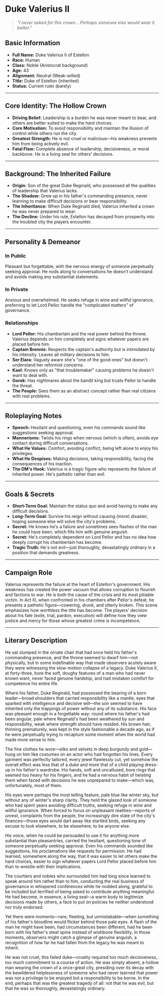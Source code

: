 # Duke Valerius II

> *"I never asked for this crown... Perhaps someone else would wear it better."*

## Basic Information

- **Full Name:** Duke Valerius II of Estellon
- **Race:** Human
- **Class:** Noble (Aristocrat background)
- **Age:** 43
- **Alignment:** Neutral (Weak-willed)
- **Title:** Duke of Estellon (inherited)
- **Status:** Current ruler (barely)

---

## Core Identity: The Hollow Crown

- **Driving Belief:** Leadership is a burden he was never meant to bear, and others are better suited to make the hard choices.
- **Core Motivation:** To avoid responsibility and maintain the illusion of control while others run the city.
- **Greatest Strength:** He is not cruel or malicious—his weakness prevents him from being actively evil.
- **Fatal Flaw:** Complete absence of leadership, decisiveness, or moral backbone. He is a living seal for others' decisions.

---

## Background: The Inherited Failure

- **Origin:** Son of the great Duke Reginald, who possessed all the qualities of leadership that Valerius lacks.
- **The Shadow:** Grew up in his father's commanding presence, never learning to make difficult decisions or bear responsibility.
- **The Inheritance:** When Duke Reginald died, Valerius inherited a crown he was never prepared to wear.
- **The Decline:** Under his rule, Estellon has decayed from prosperity into the troubled city the players encounter.

---

## Personality & Demeanor

### In Public
Pleasant but forgettable, with the nervous energy of someone perpetually seeking approval. He nods along to conversations he doesn't understand and avoids making any substantial statements.

### In Private
Anxious and overwhelmed. He seeks refuge in wine and willful ignorance, preferring to let Lord Pellor handle the "complicated matters" of governance.

### Relationships

- **Lord Pellor:** His chamberlain and the real power behind the throne. Valerius depends on him completely and signs whatever papers are placed before him.
- **Captain Brennis:** Respects the captain's authority but is intimidated by his intensity. Leaves all military decisions to him.
- **Ser Elara:** Vaguely aware she's "one of the good ones" but doesn't understand her reformist concerns.
- **Kael:** Knows only as "that troublemaker" causing problems he doesn't want to deal with.
- **Gorok:** Has nightmares about the bandit king but trusts Pellor to handle the threat.
- **The People:** Sees them as an abstract concept rather than real citizens with real problems.

---

## Roleplaying Notes

- **Speech:** Hesitant and questioning, even his commands sound like suggestions seeking approval.
- **Mannerisms:** Twists his rings when nervous (which is often), avoids eye contact during difficult conversations.
- **What He Values:** Comfort, avoiding conflict, being left alone to enjoy his privileges.
- **What He Despises:** Making decisions, taking responsibility, facing the consequences of his inaction.
- **The DM's Hook:** Valerius is a tragic figure who represents the failure of inherited power. He's pathetic rather than evil.

---

## Goals & Secrets

- **Short-Term Goal:** Maintain the status quo and avoid having to make any difficult decisions.
- **Long-Term Goal:** Survive his reign without causing (more) disaster, hoping someone else will solve the city's problems.
- **Secret:** He knows he's a failure and sometimes sees flashes of the man he could have been, which fills him with genuine anguish.
- **Secret:** He's completely dependent on Lord Pellor and has no idea how deeply corrupt his chamberlain has become.
- **Tragic Truth:** He's not evil—just thoroughly, devastatingly ordinary in a position that demands greatness.

---

## Campaign Role

Valerius represents the failure at the heart of Estellon's government. His weakness has created the power vacuum that allows corruption to flourish and factions to war. He is both the cause of the crisis and its most pitiable victim. In Act III, when confronted in his chambers after Pellor's defeat, he presents a pathetic figure—cowering, drunk, and utterly broken. This scene emphasizes how worthless the title has become. The players' decision about his fate (exile, trial, pardon, execution) will define how they view justice and mercy for those whose greatest crime is incompetence.

---

## Literary Description

He sat slumped in the ornate chair that had once held his father's commanding presence, and the throne seemed to dwarf him—not physically, but in some indefinable way that made observers acutely aware they were witnessing the slow-motion collapse of a legacy. Duke Valerius II, at forty-three, bore the soft, doughy features of a man who had never known want, never faced genuine hardship, and had mistaken comfort for competence his entire life.

Where his father, Duke Reginald, had possessed the bearing of a born leader—broad shoulders that carried responsibility like a mantle, eyes that sparked with intelligence and decisive will—the son seemed to have inherited only the trappings of power without any of its substance. His face was pleasant enough in a forgettable way: round where his father's had been angular, pale where Reginald's had been weathered by sun and responsibility, weak where strength should have resided. His brown hair, thinning prematurely, was kept in the style fashionable a decade ago, as if he were perpetually trying to recapture some moment when the world had made more sense to him.

The fine clothes he wore—silks and velvets in deep burgundy and gold—hung on him like costumes on an actor who had forgotten his lines. Every garment was perfectly tailored, every jewel flawlessly cut, yet somehow the overall effect was less that of a duke and more that of a child playing dress-up in his father's wardrobe. His hands, soft and uncallused, bore rings that seemed too heavy for his fingers, and he had a nervous habit of twisting them when faced with decisions he was unprepared to make—which was, unfortunately, most of them.

His eyes were perhaps the most telling feature, pale blue like winter sky, but without any of winter's sharp clarity. They held the glazed look of someone who had spent years avoiding difficult truths, seeking refuge in wine and willful ignorance. When forced to focus on unpleasant realities—reports of unrest, complaints from the people, the increasingly dire state of the city's finances—those eyes would dart away like startled birds, seeking any excuse to look elsewhere, to be elsewhere, to be anyone else.

His voice, when he could be persuaded to use it for anything more substantial than pleasantries, carried the hesitant, questioning tone of someone perpetually seeking approval. Even his commands sounded like suggestions, his proclamations like requests for permission. He had learned, somewhere along the way, that it was easier to let others make the hard choices, easier to sign whatever papers Lord Pellor placed before him than to wrestle with their implications.

The courtiers and nobles who surrounded him had long since learned to speak around him rather than to him, conducting the real business of governance in whispered conferences while he nodded along, grateful to be included but terrified of being asked to contribute anything meaningful. He had become, in essence, a living seal—a warm body to legitimize decisions made by others, a face to put on policies he neither understood nor truly endorsed.

Yet there were moments—rare, fleeting, but unmistakable—when something of his father's bloodline would flicker behind those pale eyes. A flash of the man he might have been, had circumstances been different, had he been born with his father's steel spine instead of wishbone flexibility. In those moments, observers might catch a glimpse of genuine anguish, a recognition of how far he had fallen from the legacy he was meant to inherit.

He was not cruel, this failed duke—cruelty required too much decisiveness, too much commitment to a course of action. He was simply absent, a hollow man wearing the crown of a once-great city, presiding over its decay with the bewildered helplessness of someone who had never learned that power was not a privilege to be enjoyed but a responsibility to be borne. In the end, perhaps that was the greatest tragedy of all: not that he was evil, but that he was so thoroughly, devastatingly ordinary.